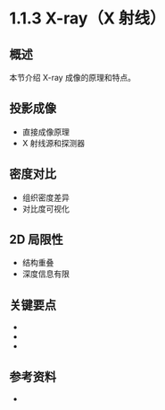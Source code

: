 # 1.1.3 X-ray（X 射线）

## 概述

本节介绍 X-ray 成像的原理和特点。

## 投影成像
- 直接成像原理
- X 射线源和探测器

## 密度对比
- 组织密度差异
- 对比度可视化

## 2D 局限性
- 结构重叠
- 深度信息有限

## 关键要点

- 
- 
- 

## 参考资料

- 

